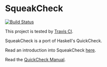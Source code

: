 SqueakCheck
=======
[![Build Status](https://travis-ci.org/HPI-SWA-Teaching/SWT-Demo.svg?branch=master)](https://travis-ci.org/HPI-SWA-Teaching/SWT-Demo)

This project is tested by [Travis CI](https://travis-ci.org/HPI-SWA-Teaching/SWT-Demo).

SqueakCheck is a port of Haskell's QuickCheck.  

Read an introduction into SqueakCheck [here](https://tech.labs.oliverwyman.com/blog/2011/09/13/checking-squeak-quickly/).  

Read the [QuickCheck Manual](http://www.cse.chalmers.se/~rjmh/QuickCheck/manual.html).
